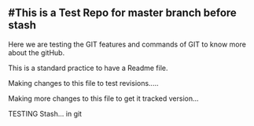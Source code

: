 #This is a Test Repo for master branch before stash
-----------------------------------------------------------------
Here we are testing the GIT features and commands of GIT to know more about the gitHub.


This is a standard practice to have a Readme file.

Making changes to this file to test revisions.....

Making more changes to this file to get it tracked version...


TESTING Stash... in git
